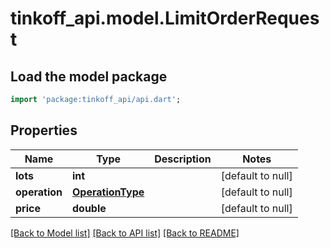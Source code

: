 # tinkoff_api.model.LimitOrderRequest

## Load the model package
```dart
import 'package:tinkoff_api/api.dart';
```

## Properties
Name | Type | Description | Notes
------------ | ------------- | ------------- | -------------
**lots** | **int** |  | [default to null]
**operation** | [**OperationType**](OperationType.md) |  | [default to null]
**price** | **double** |  | [default to null]

[[Back to Model list]](../README.md#documentation-for-models) [[Back to API list]](../README.md#documentation-for-api-endpoints) [[Back to README]](../README.md)



